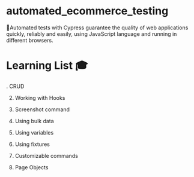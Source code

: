 # automated_ecommerce_testing

🚀Automated tests with Cypress guarantee the quality of web applications quickly, reliably and easily, using JavaScript language and running in different browsers.

# Learning List 🎓
. CRUD

2. Working with Hooks

3. Screenshot command

4. Using bulk data

5. Using variables

6. Using fixtures

7. Customizable commands

8. Page Objects

